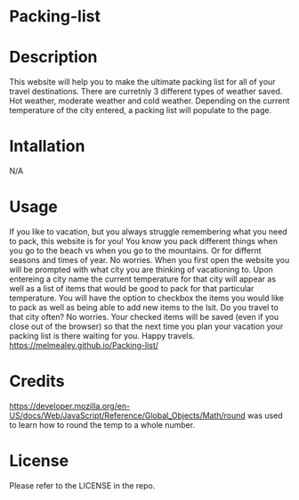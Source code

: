 # Packing-list

<Screenshot og page goes here>


# Description
This website will help you to make the ultimate packing list for all of your travel destinations. There are curretnly 3 different types of weather saved. Hot weather, moderate weather and cold weather. Depending on the current temperature of the city entered, a packing list will populate to the page. 

# Intallation
N/A

# Usage
 If you like to vacation, but you always struggle remembering what you need to pack, this website is for you! You know you pack different things when you go to the beach vs when you go to the mountains. Or for differnt seasons and times of year. No worries. When you first open the website you will be prompted with what city you are thinking of vacationing to. Upon entereing a city name the current temperature for that city will appear as well as a list of items that would be good to pack for that particular temperature. You will have the option to checkbox the items you would like to pack as well as being able to add new items to the lsit. Do you travel to that city often? No worries. Your checked items will be saved (even if you close out of the browser) so that the next time you plan your vacation your packing list is there waiting for you. Happy travels.
 https://melmealey.github.io/Packing-list/

# Credits
https://developer.mozilla.org/en-US/docs/Web/JavaScript/Reference/Global_Objects/Math/round  was used to learn how to round the temp to a whole number.


# License
Please refer to the LICENSE in the repo. 
